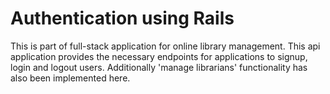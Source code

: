 # Authentication using Rails

This is part of full-stack application for online library management. This api application provides the necessary endpoints for applications to signup, login and logout users. Additionally 'manage librarians' functionality has also been implemented here.
